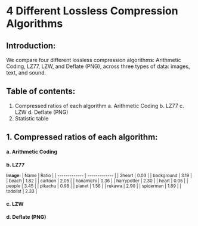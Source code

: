 # 4 Different Lossless Compression Algorithms

## Introduction:
We compare four different lossless compression algorithms: Arithmetic Coding, LZ77, LZW, and Deflate (PNG), across three types of data: images, text, and sound.

## Table of contents:
1. Compressed ratios of each algorithm
  a.  Arithmetic Coding
  b.  LZ77
  c.  LZW
  d.  Deflate (PNG)
2.  Statistic table

## 1. Compressed ratios of each algorithm:
<sub> 

### a. Arithmetic Coding



### b. LZ77
  **Image:**
|   Name    |   Ratio   |
|  ------------- | ------------- |
|   2heart  |   0.03  |
|   background |  3.19 |
|   beach |   1.82 |
|   cartoon |   2.05 |
|   hanamichi |   0.36 |
|   harrypotter |   2.30 |
|   heart |   0.05 |
|   people |  3.45 |
|   pikachu |   0.98 |
|   planet |  1.56 |
|   rukawa |  2.90 |
|   spiderman |   1.89 |
|   todolist |  2.33 |

### c. LZW




### d. Deflate (PNG)

</sub>

